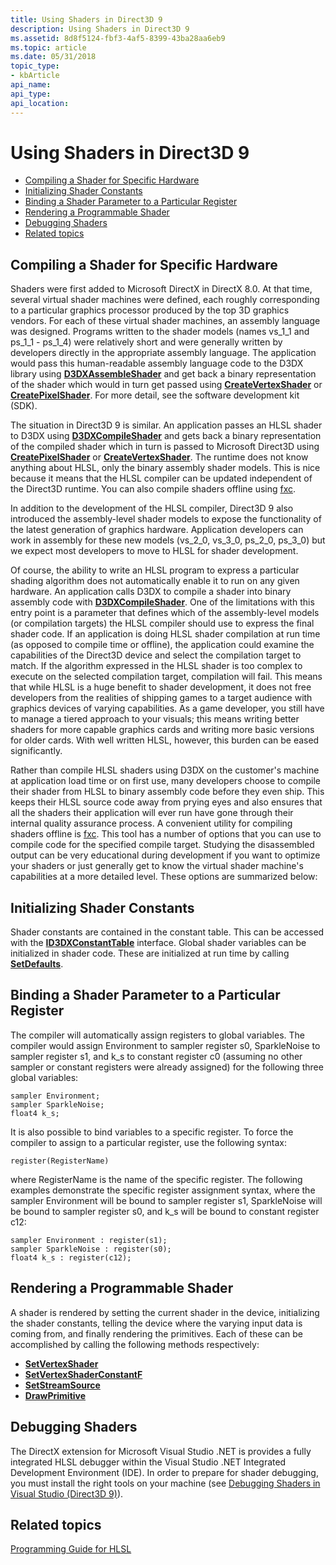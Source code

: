 ```yaml
---
title: Using Shaders in Direct3D 9
description: Using Shaders in Direct3D 9
ms.assetid: 8d8f5124-fbf3-4af5-8399-43ba28aa6eb9
ms.topic: article
ms.date: 05/31/2018
topic_type: 
- kbArticle
api_name: 
api_type: 
api_location: 
---
```


# Using Shaders in Direct3D 9

-   [Compiling a Shader for Specific Hardware](#compiling-a-shader-for-specific-hardware)
-   [Initializing Shader Constants](#initializing-shader-constants)
-   [Binding a Shader Parameter to a Particular Register](#binding-a-shader-parameter-to-a-particular-register)
-   [Rendering a Programmable Shader](#rendering-a-programmable-shader)
-   [Debugging Shaders](#debugging-shaders)
-   [Related topics](#related-topics)

## Compiling a Shader for Specific Hardware

Shaders were first added to Microsoft DirectX in DirectX 8.0. At that time, several virtual shader machines were defined, each roughly corresponding to a particular graphics processor produced by the top 3D graphics vendors. For each of these virtual shader machines, an assembly language was designed. Programs written to the shader models (names vs\_1\_1 and ps\_1\_1 - ps\_1\_4) were relatively short and were generally written by developers directly in the appropriate assembly language. The application would pass this human-readable assembly language code to the D3DX library using [**D3DXAssembleShader**](/windows/desktop/direct3d9/d3dxassembleshader) and get back a binary representation of the shader which would in turn get passed using [**CreateVertexShader**](/windows/desktop/api/d3d9/nf-d3d9-idirect3ddevice9-createvertexshader) or [**CreatePixelShader**](/windows/desktop/api/d3d9/nf-d3d9-idirect3ddevice9-createpixelshader). For more detail, see the software development kit (SDK).

The situation in Direct3D 9 is similar. An application passes an HLSL shader to D3DX using [**D3DXCompileShader**](/windows/desktop/direct3d9/d3dxcompileshader) and gets back a binary representation of the compiled shader which in turn is passed to Microsoft Direct3D using [**CreatePixelShader**](/windows/desktop/api/d3d9/nf-d3d9-idirect3ddevice9-createpixelshader) or [**CreateVertexShader**](/windows/desktop/api/d3d9/nf-d3d9-idirect3ddevice9-createvertexshader). The runtime does not know anything about HLSL, only the binary assembly shader models. This is nice because it means that the HLSL compiler can be updated independent of the Direct3D runtime. You can also compile shaders offline using [fxc](/windows/desktop/direct3dtools/fxc).

In addition to the development of the HLSL compiler, Direct3D 9 also introduced the assembly-level shader models to expose the functionality of the latest generation of graphics hardware. Application developers can work in assembly for these new models (vs\_2\_0, vs\_3\_0, ps\_2\_0, ps\_3\_0) but we expect most developers to move to HLSL for shader development.

Of course, the ability to write an HLSL program to express a particular shading algorithm does not automatically enable it to run on any given hardware. An application calls D3DX to compile a shader into binary assembly code with [**D3DXCompileShader**](/windows/desktop/direct3d9/d3dxcompileshader). One of the limitations with this entry point is a parameter that defines which of the assembly-level models (or compilation targets) the HLSL compiler should use to express the final shader code. If an application is doing HLSL shader compilation at run time (as opposed to compile time or offline), the application could examine the capabilities of the Direct3D device and select the compilation target to match. If the algorithm expressed in the HLSL shader is too complex to execute on the selected compilation target, compilation will fail. This means that while HLSL is a huge benefit to shader development, it does not free developers from the realities of shipping games to a target audience with graphics devices of varying capabilities. As a game developer, you still have to manage a tiered approach to your visuals; this means writing better shaders for more capable graphics cards and writing more basic versions for older cards. With well written HLSL, however, this burden can be eased significantly.

Rather than compile HLSL shaders using D3DX on the customer's machine at application load time or on first use, many developers choose to compile their shader from HLSL to binary assembly code before they even ship. This keeps their HLSL source code away from prying eyes and also ensures that all the shaders their application will ever run have gone through their internal quality assurance process. A convenient utility for compiling shaders offline is [fxc](/windows/desktop/direct3dtools/fxc). This tool has a number of options that you can use to compile code for the specified compile target. Studying the disassembled output can be very educational during development if you want to optimize your shaders or just generally get to know the virtual shader machine's capabilities at a more detailed level. These options are summarized below:

## Initializing Shader Constants

Shader constants are contained in the constant table. This can be accessed with the [**ID3DXConstantTable**](/windows/desktop/direct3d9/id3dxconstanttable) interface. Global shader variables can be initialized in shader code. These are initialized at run time by calling [**SetDefaults**](/windows/desktop/direct3d9/id3dxconstanttable--setdefaults).

## Binding a Shader Parameter to a Particular Register

The compiler will automatically assign registers to global variables. The compiler would assign Environment to sampler register s0, SparkleNoise to sampler register s1, and k\_s to constant register c0 (assuming no other sampler or constant registers were already assigned) for the following three global variables:


```
sampler Environment;
sampler SparkleNoise;
float4 k_s;
```



It is also possible to bind variables to a specific register. To force the compiler to assign to a particular register, use the following syntax:


```
register(RegisterName)
```



where RegisterName is the name of the specific register. The following examples demonstrate the specific register assignment syntax, where the sampler Environment will be bound to sampler register s1, SparkleNoise will be bound to sampler register s0, and k\_s will be bound to constant register c12:


```
sampler Environment : register(s1);
sampler SparkleNoise : register(s0);
float4 k_s : register(c12);
```



## Rendering a Programmable Shader

A shader is rendered by setting the current shader in the device, initializing the shader constants, telling the device where the varying input data is coming from, and finally rendering the primitives. Each of these can be accomplished by calling the following methods respectively:

-   [**SetVertexShader**](/windows/desktop/api/d3d9helper/nf-d3d9helper-idirect3ddevice9-setvertexshader)
-   [**SetVertexShaderConstantF**](/windows/desktop/api/d3d9helper/nf-d3d9helper-idirect3ddevice9-setvertexshaderconstantf)
-   [**SetStreamSource**](/windows/desktop/api/d3d9helper/nf-d3d9helper-idirect3ddevice9-setstreamsource)
-   [**DrawPrimitive**](/windows/desktop/api/d3d9/nf-d3d9-idirect3ddevice9-drawprimitive)

## Debugging Shaders

The DirectX extension for Microsoft Visual Studio .NET is provides a fully integrated HLSL debugger within the Visual Studio .NET Integrated Development Environment (IDE). In order to prepare for shader debugging, you must install the right tools on your machine (see [Debugging Shaders in Visual Studio (Direct3D 9)](dx-graphics-hlsl-debug-visual-studio.md)).

## Related topics

<dl> <dt>

[Programming Guide for HLSL](dx-graphics-hlsl-pguide.md)
</dt> </dl>

 

 